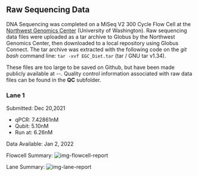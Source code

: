 ## Raw Sequencing Data

DNA Sequencing was completed on a MiSeq V2 300 Cycle Flow Cell at the [Northwest Genomics Center](https://nwgc.gs.washington.edu/) (University of Washington). Raw sequencing data files were uploaded as a tar archive to Globus by the Northwest Genomics Center, then downloaded to a local repository using Globus Connect. The tar archive was extracted with the following code on the *git bash* command line: `tar -xvf EGC_Diet.tar` (tar / GNU tar v1.34).

These files are too large to be saved on Github, but have been made publicly available at --. Quality control information associated with raw data files can be found in the **QC** subfolder.

### Lane 1
Submitted: Dec 20,2021
- qPCR: 7.42861nM
- Qubit: 5.10nM
- Run at: 6.26nM

Data Available: Jan 2, 2022

Flowcell Summary: 
![img-flowcell-report]()

Lane Summary:
![img-lane-report]()

